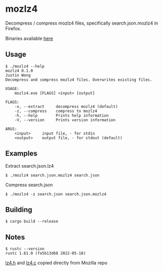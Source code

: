 # mozlz4
Decompress / compress mozlz4 files, specifically search.json.mozlz4 in Firefox.

Binaries available [here](https://github.com/jusw85/mozlz4/releases)

## Usage

    $ ./mozlz4 --help
    mozlz4 0.1.0
    Justin Wong
    Decompress and compress mozlz4 files. Overwrites existing files.

    USAGE:
        mozlz4.exe [FLAGS] <input> [output]

    FLAGS:
        -x, --extract     decompress mozlz4 (default)
        -z, --compress    compress to mozlz4
        -h, --help        Prints help information
        -V, --version     Prints version information

    ARGS:
        <input>     input file, - for stdin
        <output>    output file, - for stdout (default)

## Examples

Extract search.json.lz4

    $ ./mozlz4 search.json.mozlz4 search.json

Compress search.json

    $ ./mozlz4 -z search.json search.json.mozlz4

## Building

    $ cargo build --release

## Notes

    $ rustc --version
    rustc 1.61.0 (fe5b13d68 2022-05-18)

[lz4.h](https://github.com/mozilla/gecko-dev/blob/77a9b22fbc7353b598c8f975f6e9c08d1767133d/mfbt/lz4.h) and [lz4.c](https://github.com/mozilla/gecko-dev/blob/77a9b22fbc7353b598c8f975f6e9c08d1767133d/mfbt/lz4.c) copied directly from Mozilla repo
